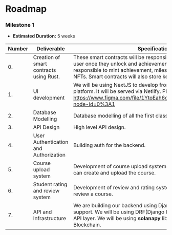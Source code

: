 # Roadmap

### Milestone 1

* **Estimated Duration:** 5 weeks 


| Number | Deliverable | Specification | 
| ------------- | ------------- | ------------- |
| 0. | Creation of smart contracts using Rust. | These smart contracts will be responsible to distribute tokens to user once they unlock and achievements. Also, they will be responsible to mint achievement, milestone and course completion NFTs. Smart contracts will also store key attributes of user profile. |
| 1. | UI development | We will be using NextJS to develop frontend of our educational platform. It will be served via Netlify. Please check mockups here: https://www.figma.com/file/1YtoEah6gT56bgKKDw66bR/Untitled?node-id=0%3A1 |
| 2. | Database Modelling | Database modelling of all the first class entities.|
| 3. | API Design | High level API design.|
| 4. | User Authentication and Authorization | Building auth for the backend.|
| 5. | Course upload system | Development of course upload system and infra so that instructors can create and upload the course.|
| 6. | Student rating and review system | Development of review and rating system so that students can review a course.|
| 7. | API and Infrastructure | We are building our backend using Django due to it's strong ORM support. We will be using DRF(Django Rest Framework) to build the API layer. We will be using **solanapy** library to communicate with Blockchain.|

